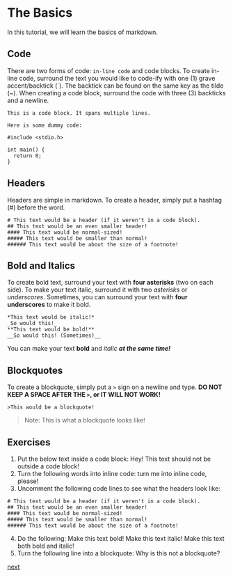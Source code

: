 # The Basics

In this tutorial, we will learn the basics of markdown.

## Code

There are two forms of code: `in-line code` and code blocks. To create in-line code, surround the text you would like to code-ify with one (1) grave accent/backtick (\`). The backtick can be found on the same key as the tilde (~). When creating a code block, surround the code with three (3) backticks and a newline. 

```
This is a code block. It spans multiple lines.

Here is some dummy code:

#include <stdio.h>

int main() {
  return 0;
}
```

## Headers

Headers are simple in markdown. To create a header, simply put a hashtag (#) before the word.

```
# This text would be a header (if it weren't in a code block).
## This text would be an even smaller header!
#### This text would be normal-sized!
##### This text would be smaller than normal!
###### This text would be about the size of a footnote! 
```

## Bold and Italics

To create bold text, surround your text with **four asterisks** (two on each side). To make your text italic, surround it with two *asterisks* or _underscores_. Sometimes, you can surround your text with __four underscores__ to make it bold.

```
*This text would be italic!*
_So would this!_
**This text would be bold!**
__So would this! (Sometimes)__
```

You can make your text **bold** and *italic* ***at the same time!***

## Blockquotes

To create a blockquote, simply put a `>` sign on a newline and type. **DO NOT KEEP A SPACE AFTER THE `>`, or IT WILL NOT WORK!**

```
>This would be a blockquote!
```

>Note: This is what a blockquote looks like!

## Exercises

1. Put the below text inside a code block:
Hey! This text should not be outside a code block!
2. Turn the following words into inline code: turn me into inline code, please!
3. Uncomment the following code lines to see what the headers look like:
```
# This text would be a header (if it weren't in a code block).
## This text would be an even smaller header!
#### This text would be normal-sized!
##### This text would be smaller than normal!
###### This text would be about the size of a footnote! 
```
4. Do the following:
Make this text bold!
Make this text italic!
Make this text both bold and italic!
5. Turn the following line into a blockquote:
Why is this not a blockquote?

[next](/lists_and_links.md)
